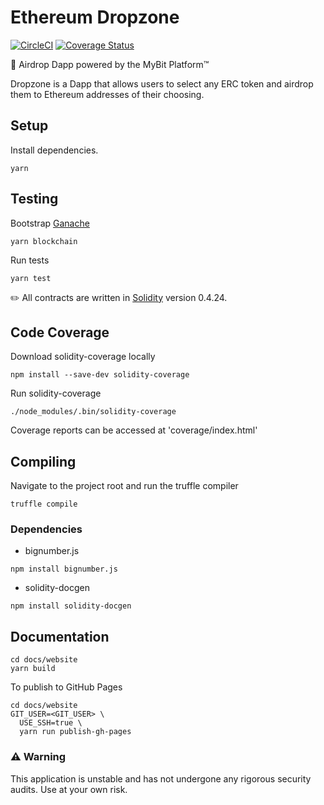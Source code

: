 # Ethereum Dropzone
[![CircleCI](https://circleci.com/gh/MyBitFoundation/MyBit-DropZone.tech.svg?style=shield)](https://circleci.com/gh/MyBitFoundation/MyBit-DropZone.tech) [![Coverage Status](https://coveralls.io/repos/github/MyBitFoundation/MyBit-DropZone.tech/badge.svg?branch=feature%2Fcoverage)](https://coveralls.io/github/MyBitFoundation/MyBit-DropZone.tech?branch=feature%2Fcoverage)


:money_with_wings: Airdrop Dapp powered by the MyBit Platform™

Dropzone is a Dapp that allows users to select any ERC token and airdrop them to Ethereum addresses of their choosing. 



## Setup

Install dependencies.

`yarn`

## Testing

Bootstrap [Ganache](https://truffleframework.com/ganache)

`yarn blockchain`

Run tests

`yarn test`

✏️ All contracts are written in [Solidity](https://solidity.readthedocs.io/en/v0.4.24/) version 0.4.24.


## Code Coverage

Download solidity-coverage locally

`npm install --save-dev solidity-coverage`

Run solidity-coverage

`./node_modules/.bin/solidity-coverage`

Coverage reports can be accessed at 'coverage/index.html'


## Compiling 
Navigate to the project root and run the truffle compiler

`truffle compile` 

### Dependencies 

* bignumber.js   

`npm install bignumber.js`

* solidity-docgen 

 `npm install solidity-docgen`

## Documentation

```
cd docs/website
yarn build
```

To publish to GitHub Pages

```
cd docs/website
GIT_USER=<GIT_USER> \
  USE_SSH=true \
  yarn run publish-gh-pages
```

### ⚠️ Warning
This application is unstable and has not undergone any rigorous security audits. Use at your own risk.
